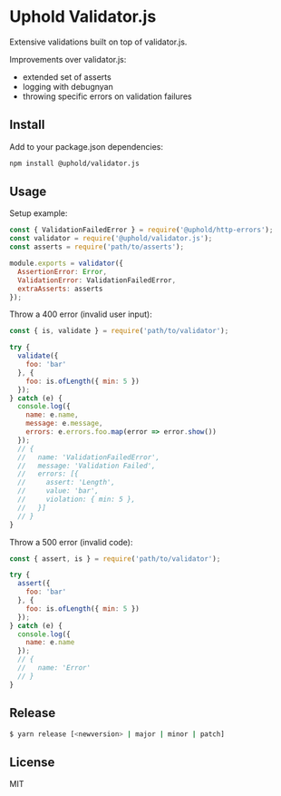 # Uphold Validator.js

Extensive validations built on top of validator.js.

Improvements over validator.js:
 - extended set of asserts
 - logging with debugnyan
 - throwing specific errors on validation failures

## Install

Add to your package.json dependencies:

```sh
npm install @uphold/validator.js
```

## Usage

Setup example:

```js
const { ValidationFailedError } = require('@uphold/http-errors');
const validator = require('@uphold/validator.js');
const asserts = require('path/to/asserts');

module.exports = validator({
  AssertionError: Error,
  ValidationError: ValidationFailedError,
  extraAsserts: asserts
});
```

Throw a 400 error (invalid user input):

```js
const { is, validate } = require('path/to/validator');

try {
  validate({
    foo: 'bar'
  }, {
    foo: is.ofLength({ min: 5 })
  });
} catch (e) {
  console.log({
    name: e.name,
    message: e.message,
    errors: e.errors.foo.map(error => error.show())
  });
  // {
  //   name: 'ValidationFailedError',
  //   message: 'Validation Failed',
  //   errors: [{
  //     assert: 'Length',
  //     value: 'bar',
  //     violation: { min: 5 },
  //   }]
  // }
}
```

Throw a 500 error (invalid code):

```js
const { assert, is } = require('path/to/validator');

try {
  assert({
    foo: 'bar'
  }, {
    foo: is.ofLength({ min: 5 })
  });
} catch (e) {
  console.log({
    name: e.name
  });
  // {
  //   name: 'Error'
  // }
}
```

## Release

```sh
$ yarn release [<newversion> | major | minor | patch]
```

## License

MIT
